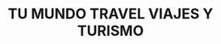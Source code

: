 ---
title: "TU MUNDO TRAVEL VIAJES Y TURISMO"
url: /villavicencio/tu-mundo-travel-viajes-y-turismo/
shop: Reisebüro
---